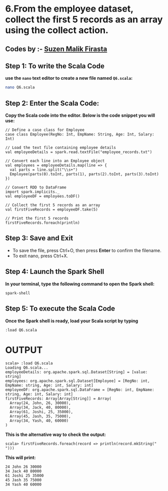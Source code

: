 # 6.From the employee dataset, collect the first 5 records as an array using the collect action. 
## Codes by :- [Suzen Malik Firasta](https://github.com/SuzenFirasta)

## Step 1: To write the Scala Code
**use the `nano` text editor to create a new file named `Q6.scala`:**
```bash
nano Q6.scala
```

## Step 2: Enter the Scala Code: 
**Copy the Scala code into the editor. Below is the code snippet you will use:**
```
// Define a case class for Employee
case class Employee(RegNo: Int, EmpName: String, Age: Int, Salary: Int)

// Load the text file containing employee details
val employeeDetails = spark.read.textFile("employee_records.txt")

// Convert each line into an Employee object
val employees = employeeDetails.map(line => {
  val parts = line.split("\\s+")
  Employee(parts(0).toInt, parts(1), parts(2).toInt, parts(3).toInt)
})

// Convert RDD to DataFrame
import spark.implicits._
val employeeDF = employees.toDF()

// Collect the first 5 records as an array
val firstFiveRecords = employeeDF.take(5)

// Print the first 5 records
firstFiveRecords.foreach(println)

```

## Step 3: Save and Exit
* To save the file, press Ctrl+O, then press **Enter** to confirm the filename.
* To exit nano, press Ctrl+X.

## Step 4: Launch the Spark Shell
**In your terminal, type the following command to open the Spark shell:**
```
spark-shell
```

## Step 5: To execute the Scala Code
**Once the Spark shell is ready, load your Scala script by typing**
```
:load Q6.scala
```

# OUTPUT

```
scala> :load Q6.scala
Loading Q6.scala...
employeeDetails: org.apache.spark.sql.Dataset[String] = [value: string]
employees: org.apache.spark.sql.Dataset[Employee] = [RegNo: int, EmpName: string, Age: int, Salary: int]
employeeDF: org.apache.spark.sql.DataFrame = [RegNo: int, EmpName: string, Age: int, Salary: int]
firstFiveRecords: Array[Array[String]] = Array(
  Array(24, John, 26, 30000),
  Array(34, Jack, 40, 80000),
  Array(61, Joshi, 25, 35000),
  Array(45, Jash, 35, 75000),
  Array(34, Yash, 40, 60000)
)
```
**This is the alternative way to check the output:**

```
scala> firstFiveRecords.foreach(record => println(record.mkString(" ")))
```

**This will print:**
```
24 John 26 30000
34 Jack 40 80000
61 Joshi 25 35000
45 Jash 35 75000
34 Yash 40 60000

```
